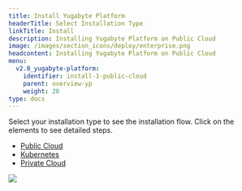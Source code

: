```yaml
---
title: Install Yugabyte Platform
headerTitle: Select Installation Type
linkTitle: Install
description: Installing Yugabyte Platform on Public Cloud
image: /images/section_icons/deploy/enterprise.png
headcontent: Installing Yugabyte Platform on Public Cloud
menu:
  v2.8_yugabyte-platform:
    identifier: install-1-public-cloud
    parent: overview-yp
    weight: 20
type: docs
---
```


Select your installation type to see the installation flow. Click on the elements to see detailed steps.

<ul class="nav nav-tabs-alt nav-tabs-yb">
  <li >
    <a href="/preview/yugabyte-platform/overview/install/public-cloud" class="nav-link active">
      <i class="fas fa-cloud"></i>
      Public Cloud
    </a>
  </li>

  <li>
    <a href="/preview/yugabyte-platform/overview/install/kubernetes" class="nav-link">
      <i class="fas fa-cubes" aria-hidden="true"></i>
      Kubernetes
    </a>
  </li>

  <li >
    <a href="/preview/yugabyte-platform/overview/install/private-cloud" class="nav-link">
      <i class="fas fa-unlink"></i>
      Private Cloud
    </a>
  </li>
</ul>

<div class="image-with-map">
<img src="/images/ee/flowchart/yb-install-public-cloud.png" usemap="#image-map">

<map name="image-map">
    <area alt="Install Yugabyte Platform" title="Install Yugabyte Platform" href="/preview/yugabyte-platform/install-yugabyte-platform/" coords="397,199,371,90,450,48,523,90,518,174,518,175,453,214,453,213" shape="poly">
    <area alt="AWS prep environment" title="AWS prep environment" href="/preview/yugabyte-platform/install-yugabyte-platform/prepare-environment/aws/" coords="166,404,296,480" shape="rect">
    <area alt="GCP prep environment" title="GCP prep environment" href="/preview/yugabyte-platform/install-yugabyte-platform/prepare-environment/gcp/" coords="378,404,521,480" shape="rect">
    <area alt="Azure prep environment" title="Azure prep environment" href="/preview/yugabyte-platform/install-yugabyte-platform/prepare-environment/" coords="590,404,746,480" shape="rect">
    <area alt="Pre reqs platform" title="Pre reqs platform" href="/preview/yugabyte-platform/install-yugabyte-platform/prerequisites/" coords="324,558,574,711" shape="rect">
    <area alt="Online installation" title="Online installation" href="/preview/yugabyte-platform/install-yugabyte-platform/install-software/default/" coords="236,1054,394,1112" shape="rect">
    <area alt="Airgapped installation" title="Airgapped installation" href="/preview/yugabyte-platform/install-yugabyte-platform/install-software/airgapped/" coords="502,1053,666,1114" shape="rect">
</map>
</div>
